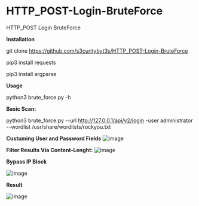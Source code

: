 # HTTP_POST-Login-BruteForce
HTTP_POST Login BruteForce

**Installation**

git clone https://github.com/s3curitybyt3s/HTTP_POST-Login-BruteForce

pip3 install requests

pip3 install argparse

**Usage**

python3 brute_force.py -h

**Basic Scan:**

python3 brute_force.py --url http://127.0.0.1/api/v2/login -user administrator --wordlist /usr/share/wordlists/rockyou.txt

**Custuming User and Password Fields**
![image](https://user-images.githubusercontent.com/79543461/174681001-96112bef-ec59-4c22-8ec3-d667f66a5d30.png)


**Filter Results Via Content-Lenght:**
![image](https://user-images.githubusercontent.com/79543461/174680718-77ff2f6f-9673-49b8-be58-6c6a73b87d79.png)

**Bypass IP Block**

![image](https://user-images.githubusercontent.com/79543461/178065409-6ebb5bf9-edf5-4991-ba37-42d5116e5245.png)

**Result**

![image](https://user-images.githubusercontent.com/79543461/167248444-c47e9238-8ff9-4876-a45b-9b96337633f7.png)
